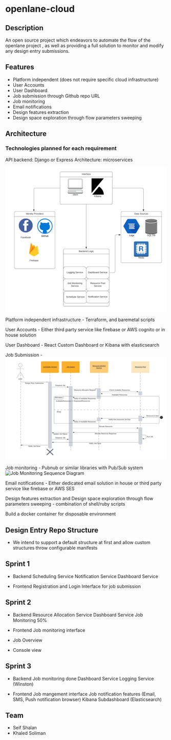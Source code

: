 # openlane-cloud

## Description

An open source project which endeavors to automate the flow of the openlane project <Link here>, as well as providing a full solution to monitor and modify any design entry submissions.

## Features
+ Platform independent (does not require specific cloud infrastructure)
+ User Accounts
+ User Dashboard
+ Job submission through Github repo URL
+ Job monitoring 
+ Email notifications
+ Design features extraction
+ Design space exploration through flow parameters sweeping

## Architecture

### Technologies planned for each requirement

API backend:
Django or Express
Architecture: microservices

![Top View Architecture](https://github.com/KhaledSoliman/openlane-cloud/blob/master/Top%20Level%20Architecture.png)


Platform independent infrastructure -
Terraform, and baremetal scripts

User Accounts - 
Either third party service like firebase or AWS cognito or in house solution

User Dashboard -
React Custom Dashboard or Kibana with elasticsearch

Job Submission - 
![Scheduler Sequence Diagram](https://github.com/KhaledSoliman/openlane-cloud/blob/master/Scheduler%20diagram.png)

Job monitoring - Pubnub or similar libraries with Pub/Sub system
![Job Monitoring Sequence Diagram](https://i.imgur.com/ZlewJi1.png)



Email notifications -
Either dedicated email solution in house or third party service like firebase or AWS SES

Design features extraction and Design space exploration through flow parameters sweeping - combination of shell/ruby scripts

Build a docker container for disposable environment

## Design Entry Repo Structure

- We intend to support a default structure at first and allow custom structures throw configurable manifests

## Sprint 1
- Backend
Scheduling Service
Notification Service
Dashboard Service

- Frontend
Registration and Login
Interface for job submission

## Sprint 2
 - Backend
 Resource Allocation Service
 Dashboard Service
 Job Monitoring 50%
 
 - Frontend
 Job monitoring interface
 - Job Overview
 - Console view
 
 ## Sprint 3
 - Backend
 Job monitoring done
 Dashboard Service
 Logging Service (Winston)
 
 - Frontend
Job mangement interface
Job notification features (Email, SMS, Push notification browser)
Kibana Subdashboard (Elasticsearch)

## Team
 - Seif Shalan
 - Khaled Soliman
